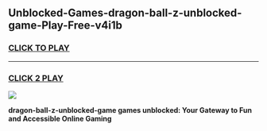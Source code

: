 
## Unblocked-Games-dragon-ball-z-unblocked-game-Play-Free-v4i1b
<h3>
<a href="https://premium76.site?title=dragon-ball-z-unblocked-game&ref=18A">CLICK TO PLAY</a></h3>
<hr>

<h3>
<a href="https://premium76.site?title=dragon-ball-z-unblocked-game&ref=18A">CLICK 2 PLAY</a>
  
</h3>

<a href="https://premium76.site?title=dragon-ball-z-unblocked-game&ref=18A"><img src="https://clearcache.store/games.png"></a>


**dragon-ball-z-unblocked-game games unblocked: Your Gateway to Fun and Accessible Online Gaming**
